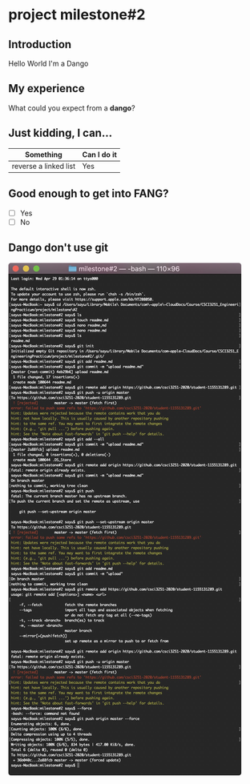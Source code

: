 # project milestone#2
## Introduction
Hello World I'm a Dango

## My experience
What could you expect from a **dango**?

## Just kidding, I can...
| Something | Can I do it |
|-----------|-------------|
|reverse a linked list|Yes|

## Good enough to get into FANG?
- [ ] Yes
- [ ] No

## Dango don't use git
![Screenshot](Screenshot.png)
